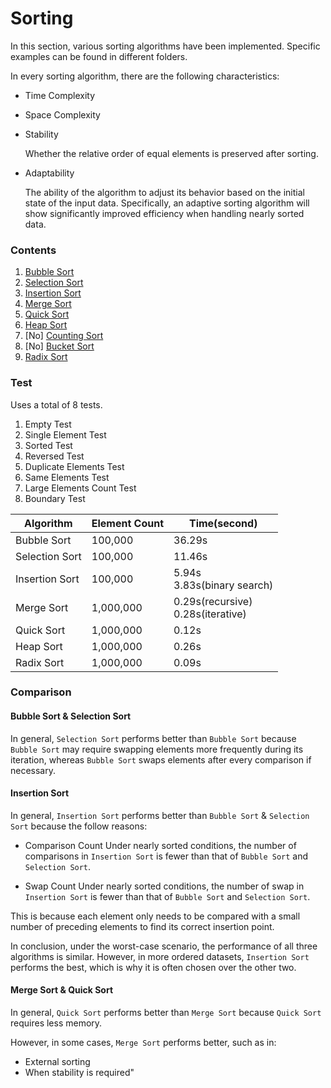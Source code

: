 # Sorting

In this section, various sorting algorithms have been implemented. Specific examples can be found in different folders.

In every sorting algorithm, there are the following characteristics:
- Time Complexity

- Space Complexity

- Stability

	Whether the relative order of equal elements is preserved after sorting.
- Adaptability

	The ability of the algorithm to adjust its behavior based on the initial state of the input data. Specifically, an adaptive sorting algorithm will show significantly improved efficiency when handling nearly sorted data.

### Contents

1. [Bubble Sort](bubble-sort/)
2. [Selection Sort](selection-sort/)
3. [Insertion Sort](insertion-sort/)
4. [Merge Sort](merge-sort/)
5. [Quick Sort](quick-sort/)
6. [Heap Sort](heap-sort/)
7. [No] [Counting Sort](counting-sort/)
8. [No] [Bucket Sort](bucket-sort/)
9. [Radix Sort](radix-sort/)

### Test
Uses a total of 8 tests.
1. Empty Test
2. Single Element Test
3. Sorted Test
4. Reversed Test
5. Duplicate Elements Test
6. Same Elements Test
7. Large Elements Count Test
8. Boundary Test

|		Algorithm		| 	Element Count 	|                  Time(second) 			|
|     		-	 	    |     	  -     	|       				-			      	|
| Bubble Sort   		| 100,000   		| 36.29s 	   								|
| Selection Sort		| 100,000   		| 11.46s      								|
| Insertion Sort 		| 100,000   		| 5.94s <br> 3.83s(binary search) 			|
| Merge Sort     		| 1,000,000 		| 0.29s(recursive) <br> 0.28s(iterative)  	|
| Quick Sort     		| 1,000,000 		| 0.12s       								|
| Heap Sort 	 		| 1,000,000			| 0.26s       								|
| Radix Sort			| 1,000,000			| 0.09s										|

### Comparison
#### Bubble Sort & Selection Sort
In general, `Selection Sort` performs better than `Bubble Sort` because `Bubble Sort` may require swapping elements more frequently during its iteration, whereas `Bubble Sort` swaps elements after every comparison if necessary.

#### Insertion Sort

In general, `Insertion Sort` performs better than `Bubble Sort` & `Selection Sort` because the follow reasons:
- Comparison Count
	Under nearly sorted conditions, the number of comparisons in `Insertion Sort` is fewer than that of `Bubble Sort` and `Selection Sort`.

- Swap Count
	Under nearly sorted conditions, the number of swap in `Insertion Sort` is fewer than that of `Bubble Sort` and `Selection Sort`.

This is because each element only needs to be compared with a small number of preceding elements to find its correct insertion point.

In conclusion, under the worst-case scenario, the performance of all three algorithms is similar. However, in more ordered datasets, `Insertion Sort` performs the best, which is why it is often chosen over the other two.

#### Merge Sort & Quick Sort

In general, `Quick Sort` performs better than `Merge Sort` because `Quick Sort` requires less memory.

However, in some cases, `Merge Sort` performs better, such as in:
- External sorting
- When stability is required"
